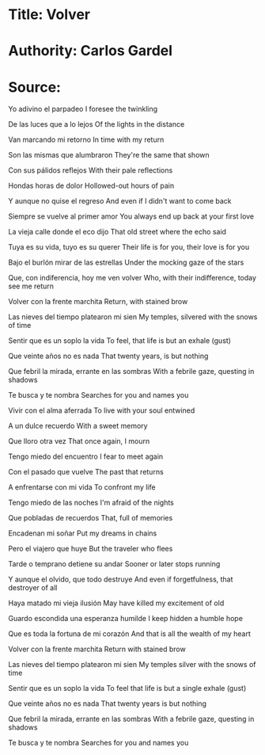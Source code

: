 # Title: Volver

# Authority: Carlos Gardel

# Source:

Yo adivino el parpadeo
I foresee the twinkling

De las luces que a lo lejos
Of the lights in the distance

Van marcando mi retorno
In time with my return

Son las mismas que alumbraron
They're the same that shown

Con sus pálidos reflejos
With their pale reflections

Hondas horas de dolor
Hollowed-out hours of pain

Y aunque no quise el regreso
And even if I didn't want to come back

Siempre se vuelve al primer amor
You always end up back at your first love

La vieja calle donde el eco dijo
That old street where the echo said

Tuya es su vida, tuyo es su querer
Their life is for you, their love is for you

Bajo el burlón mirar de las estrellas
Under the mocking gaze of the stars

Que, con indiferencia, hoy me ven volver
Who, with their indifference, today see me return

Volver con la frente marchita
Return, with stained brow

Las nieves del tiempo platearon mi sien
My temples, silvered with the snows of time

Sentir que es un soplo la vida
To feel, that life is but an exhale (gust)

Que veinte años no es nada
That twenty years, is but nothing

Que febril la mirada, errante en las sombras
With a febrile gaze, questing in shadows

Te busca y te nombra
Searches for you and names you

Vivir con el alma aferrada
To live with your soul entwined

A un dulce recuerdo
With a sweet memory

Que lloro otra vez
That once again, I mourn

Tengo miedo del encuentro
I fear to meet again

Con el pasado que vuelve
The past that returns

A enfrentarse con mi vida
To confront my life

Tengo miedo de las noches
I'm afraid of the nights

Que pobladas de recuerdos
That, full of memories

Encadenan mi soñar
Put my dreams in chains 

Pero el viajero que huye
But the traveler who flees 

Tarde o temprano detiene su andar
Sooner or later stops running

Y aunque el olvido, que todo destruye
And even if forgetfulness, that destroyer of all

Haya matado mi vieja ilusión
May have killed my excitement of old

Guardo escondida una esperanza humilde
I keep hidden a humble hope

Que es toda la fortuna de mi corazón
And that is all the wealth of my heart

Volver con la frente marchita
Return with stained brow

Las nieves del tiempo platearon mi sien
My temples silver with the snows of time

Sentir que es un soplo la vida
To feel that life is but a single exhale (gust)

Que veinte años no es nada
That twenty years is but nothing

Que febril la mirada, errante en las sombras
With a febrile gaze, questing in shadows

Te busca y te nombra
Searches for you and names you